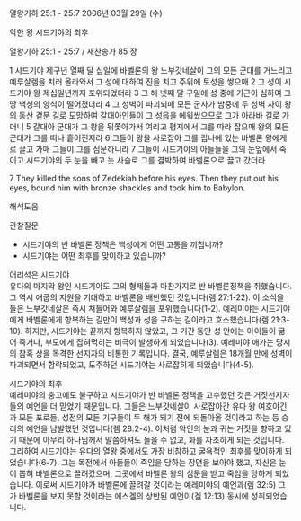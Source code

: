 열왕기하 25:1 - 25:7 
2006년 03월 29일 (수)

악한 왕 시드기야의 최후



열왕기하 25:1 - 25:7 / 새찬송가 85 장


1 시드기야 제구년 열째 달 십일에 바벨론의 왕 느부갓네살이 그의 모든 군대를 거느리고 예루살렘을 치러 올라와서 그 성에 대하여 진을 치고 주위에 토성을 쌓으매 2 그 성이 시드기야 왕 제십일년까지 포위되었더라 3 그 해 넷째 달 구일에 성 중에 기근이 심하여 그 땅 백성의 양식이 떨어졌더라 4 그 성벽이 파괴되매 모든 군사가 밤중에 두 성벽 사이 왕의 동산 곁문 길로 도망하여 갈대아인들이 그 성읍을 에워쌌으므로 그가 아라바 길로 가더니 5 갈대아 군대가 그 왕을 뒤쫓아가서 여리고 평지에서 그를 따라 잡으매 왕의 모든 군대가 그를 떠나 흩어진지라 6 그들이 왕을 사로잡아 그를 립나에 있는 바벨론 왕에게로 끌고 가매 그들이 그를 심문하니라 7 그들이 시드기야의 아들들을 그의 눈앞에서 죽이고 시드기야의 두 눈을 빼고 놋 사슬로 그를 결박하여 바벨론으로 끌고 갔더라 

7  They killed the sons of Zedekiah before his eyes. Then they put out his eyes, bound him with bronze shackles and took him to Babylon.

해석도움





관찰질문
- 시드기야의 반 바벨론 정책은 백성에게 어떤 고통을 끼칩니까?  
- 시드기야는 어떤 최후를 맞이하고 있습니까? 


어리석은 시드기야  
유다의 마지막 왕인 시드기야도 그의 형제들과 마찬가지로 반 바벨론정책을 취했습니다. 그 역시 애굽의 지원을 기대하고 바벨론을 배반했던 것입니다(렘 27:1-22). 이 소식을 들은 느부갓네살은 즉시 쳐들어와 예루살렘을 포위했습니다(1-2). 예레미야는 시드기야에게 바벨론에게 항복하는 길만이 백성과 성을 구하는 길이라고 호소했습니다(렘 21:3-10). 하지만, 시드기야는 끝까지 항복하지 않았고, 그 기간 동안 성 안에는 아이들이 굶어 죽거나, 부모에게 잡혀먹히는 비극이 발생하게 되었습니다(3). 예레미야 애가는  당시의 참혹 상을 목격한 선지자의 비통한 기록입니다. 결국, 예루살렘은 18개월 만에 성벽이 파괴되면서 함락되었고, 도주하던 시드기야는 사로잡히게 되었습니다(4-5).     

시드기야의 최후  
예레미야의 충고에도 불구하고 시드기야가 반 바벨론 정책을 고수했던 것은 거짓선지자들의 예언을 더 믿었기 때문입니다. 그들은 느부갓네살이 사로잡아간 유다 왕 여호야긴과 모든 포로들, 성전의 모든 기구들이 두 해가 되기 전에 되돌아올 것이라고 하는 등 승리의 예언을 남발했던 것입니다(렘 28:2-4). 이처럼 악인의 눈과 귀는 거짓을 향하고 있기 때문에 아무리 하나님께서 말씀하셔도 들을 수 없고, 화를 자초하게 되는 것입니다. 그리하여 시드기야는 유다의 열왕 중에서도 가장 비참하고 굴욕적인 최후를 맞이하게 되었습니다(6-7). 그는 목전에서 아들들이 죽임을 당하는 장면을 보아야 했고, 자신은 눈이 뽑혀 바벨론으로 끌려갔으며, 그곳에서 바벨론 왕의 심문을 받고 죽임을 당하게 되었습니다. 이로써 시드기야가 바벨론에 끌려갈 것이라는 예레미야의 예언과(렘 32:5) 그가 바벨론을 보지 못할 것이라는 에스겔의 상반된 예언이(겔 12:13) 동시에 성취되었습니다.